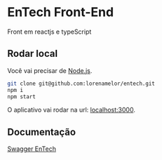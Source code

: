 # EnTech Front-End

Front em reactjs e typeScript

## Rodar local 

Você vai precisar de [Node.js](http://nodejs.org/).

```sh
git clone git@github.com:lorenamelor/entech.git
npm i
npm start
```

O aplicativo vai rodar na url: [localhost:3000](http://localhost:3000/).



## Documentação

[Swagger EnTech](https://app.swaggerhub.com/apis-docs/LucasASantos/EnTech/1.0.0)
